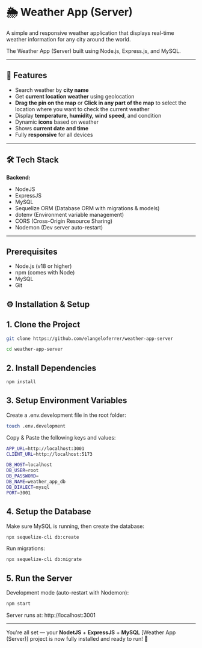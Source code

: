 # 🌦️ Weather App (Server)

A simple and responsive weather application that displays real-time weather information for any city around the world.

The Weather App (Server) built using Node.js, Express.js, and MySQL.

---

## 🚀 Features

- Search weather by **city name**
- Get **current location weather** using geolocation
- **Drag the pin on the map** or **Click in any part of the map** to select the location where you want to check the current weather
- Display **temperature, humidity, wind speed**, and condition
- Dynamic **icons** based on weather
- Shows **current date and time**
- Fully **responsive** for all devices

---

## 🛠️ Tech Stack

**Backend:**

- NodeJS
- ExpressJS
- MySQL
- Sequelize ORM (Database ORM with migrations & models)
- dotenv (Environment variable management)
- CORS (Cross-Origin Resource Sharing)
- Nodemon (Dev server auto-restart)

---

## Prerequisites

- Node.js (v18 or higher)
- npm (comes with Node)
- MySQL
- Git

## ⚙️ Installation & Setup

## 1. Clone the Project

```bash
git clone https://github.com/elangeloferrer/weather-app-server
```

```bash
cd weather-app-server
```

## 2. Install Dependencies

```bash
npm install
```

## 3. Setup Environment Variables

Create a .env.development file in the root folder:

```bash
touch .env.development
```

Copy & Paste the following keys and values:

```bash
APP_URL=http://localhost:3001
CLIENT_URL=http://localhost:5173

DB_HOST=localhost
DB_USER=root
DB_PASSWORD=
DB_NAME=weather_app_db
DB_DIALECT=mysql
PORT=3001
```

## 4. Setup the Database

Make sure MySQL is running, then create the database:

```bash
npx sequelize-cli db:create
```

Run migrations:

```bash
npx sequelize-cli db:migrate
```

## 5. Run the Server

Development mode (auto-restart with Nodemon):

```bash
npm start
```

Server runs at: http://localhost:3001

---

You're all set — your **NodetJS** + **ExpressJS** + **MySQL** [Weather App (Server)] project is now fully installed and ready to run! 🚀
